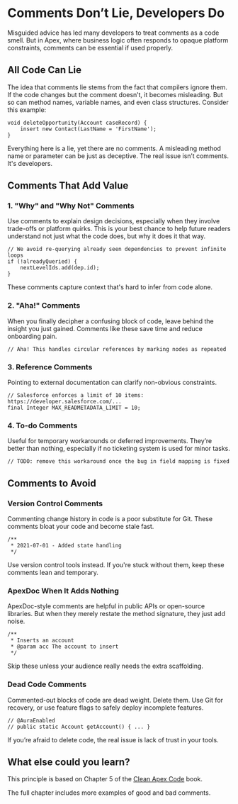 # Comments Don’t Lie, Developers Do

Misguided advice has led many developers to treat comments as a code smell. But in Apex, where business logic often responds to opaque platform constraints, comments can be essential if used properly.

## All Code Can Lie

The idea that comments lie stems from the fact that compilers ignore them. If the code changes but the comment doesn’t, it becomes misleading. But so can method names, variable names, and even class structures. Consider this example:

```apex
void deleteOpportunity(Account caseRecord) {
    insert new Contact(LastName = 'FirstName');
}
```

Everything here is a lie, yet there are no comments. A misleading method name or parameter can be just as deceptive. The real issue isn’t comments. It's developers. 

## Comments That Add Value

### 1. "Why" and "Why Not" Comments

Use comments to explain design decisions, especially when they involve trade-offs or platform quirks. This is your best chance to help future readers understand not just what the code does, but why it does it that way.

```apex
// We avoid re-querying already seen dependencies to prevent infinite loops
if (!alreadyQueried) {
    nextLevelIds.add(dep.id);
}
```

These comments capture context that's hard to infer from code alone.

### 2. "Aha!" Comments

When you finally decipher a confusing block of code, leave behind the insight you just gained. Comments like these save time and reduce onboarding pain.

```apex
// Aha! This handles circular references by marking nodes as repeated
```

### 3. Reference Comments

Pointing to external documentation can clarify non-obvious constraints.

```apex
// Salesforce enforces a limit of 10 items: https://developer.salesforce.com/...
final Integer MAX_READMETADATA_LIMIT = 10;
```

### 4. To-do Comments

Useful for temporary workarounds or deferred improvements. They’re better than nothing, especially if no ticketing system is used for minor tasks.

```apex
// TODO: remove this workaround once the bug in field mapping is fixed
```

## Comments to Avoid

### Version Control Comments

Commenting change history in code is a poor substitute for Git. These comments bloat your code and become stale fast.

```apex
/**
 * 2021-07-01 - Added state handling
 */
```

Use version control tools instead. If you're stuck without them, keep these comments lean and temporary.

### ApexDoc When It Adds Nothing

ApexDoc-style comments are helpful in public APIs or open-source libraries. But when they merely restate the method signature, they just add noise.

```apex
/**
 * Inserts an account
 * @param acc The account to insert
 */
```

Skip these unless your audience really needs the extra scaffolding.

### Dead Code Comments

Commented-out blocks of code are dead weight. Delete them. Use Git for recovery, or use feature flags to safely deploy incomplete features.

```apex
// @AuraEnabled
// public static Account getAccount() { ... }
```

If you’re afraid to delete code, the real issue is lack of trust in your tools.

## What else could you learn?

This principle is based on Chapter 5 of the [Clean Apex Code](https://a.co/d/gSCaIhO) book. 

The full chapter includes more examples of good and bad comments.

